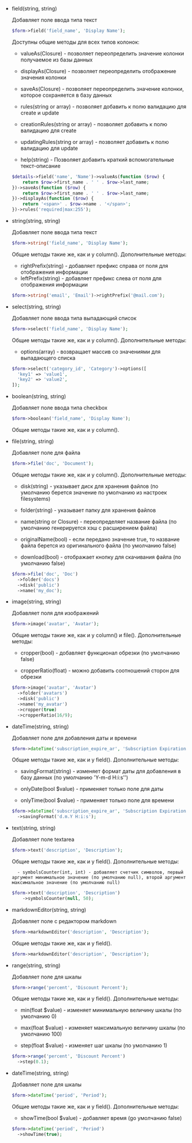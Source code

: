 - field(string, string)

    Добавляет поле ввода типа текст
    
    ```php
    $form->field('field_name', 'Display Name');
    ```
    
    Доступны общие методы для всех типов колонок:
    
    - valueAs(Closure) - позволяет переопределить значение колонки получаемое из базы данных
    
    - displayAs(Closure) - позволяет переопределить отображение значения колонки
    
    - saveAs(Closure) - позволяет переопределить значение колонки, которое сохраняется в базу данных
    
    - rules(string or array) - позволяет добавить к полю валидацию для create и update
    
    - creationRules(string or array) - позволяет добавить к полю валидацию для create
    
    - updatingRules(string or array) - позволяет добавить к полю валидацию для update
    
    - help(string) - Позволяет добавить краткий вспомогательные текст-описание
    
    ```php
    $details->field('name', 'Name')->valueAs(function ($row) {
        return $row->first_name . ' ' . $row->last_name;
    })->saveAs(function ($row) {
        return $row->first_name . ' ' . $row->last_name;
    })->displayAs(function ($row) {
        return '<span>' . $row->name . '</span>';
    })->rules('required|max:255');
    ```

- string(string, string)

    Добавляет поле ввода типа текст
    
    ```php
    $form->string('field_name', 'Display Name');
    ```
    Общие методы такие же, как и у column(). Дополнительные методы:
    
    - rightPrefix(string) - добавляет префикс справа от поля для отображения информации
    - leftPrefix(string) - добавляет префикс слева от поля для отображения информации
    
    ```php
    $form->string('email', 'Email')->rightPrefix('@mail.com');
    ```

- select(string, string)

    Добавляет поле ввода типа выпадающий список
    
    ```php
    $form->select('field_name', 'Display Name');
    ```
    Общие методы такие же, как и у column(). Дополнительные методы:
    
    - options(array) - возвращает массив со значениями для выпадающего списка
    
    ```php
    $form->select('category_id', 'Category')->options([
      'key1' => 'value1',
      'key2' => 'value2',
    ]);
    ```
  
- boolean(string, string)

    Добавляет поле ввода типа checkbox
    
    ```php
    $form->boolean('field_name', 'Display Name');
    ```
    Общие методы такие же, как и у column().

- file(string, string)

    Добавляет поле для файла
    
    ```php
    $form->file('doc', 'Document');
    ```
    Общие методы такие же, как и у column(). Дополнительные методы:
    
    - disk(string) - указывает диск для хранения файлов (по умолчанию берется значение по умолчанию из настроек filesystems)
    
    - folder(string) - указывает папку для хранения файлов
    
    - name(string or Closure) - переопределяет название файла (по умолчанию генерируется хэш с расширением файла)
    
    - originalName(bool) - если передано значение true, то название файла берется из оригинального файла (по умолчанию false)
    
    - download(bool) - отображает кнопку для скачивания файла (по умолчанию false)
    
    ```php
    $form->file('doc', 'Doc')
      ->folder('docs')
      ->disk('public')
      ->name('my_doc');
    ```

- image(string, string)
    
    Добавляет поля для изображений
    ```php
    $form->image('avatar', 'Avatar');
    ```
    
    Общие методы такие же, как и у column() и file(). Дополнительные методы:
    
    - cropper(bool) - добавляет функционал обрезки (по умолчанию false)
    
    - cropperRatio(float) - можно добавить соотношений сторон для обрезки
    
    ```php
    $form->image('avatar', 'Avatar')
      ->folder('avatars')
      ->disk('public')
      ->name('my_avatar')
      ->cropper(true)
      ->cropperRatio(16/9);
    ```

- dateTime(string, string)
    
    Добавляет поле для добавления даты и времени
    ```php
    $form->dateTime('subscription_expire_ar', 'Subscription Expiration Date');
    ```
    
    Общие методы такие же, как и у field().
    Дополнительные методы:
    
    - savingFormat(string) - изменяет формат даты для добавления в базу данных (по умолчанию 'Y-m-d H:i:s'')
    
    - onlyDate(bool $value) - применяет только поле для даты
    
    - onlyTime(bool $value) - применяет только поле для времени
    
    ```php
    $form->dateTime('subscription_expire_ar', 'Subscription Expiration Date')
      ->savingFormat('d.m.Y H:i:s');
    ```

- text(string, string)
    
    Добавляет поле textarea
    ```php
    $form->text('description', 'Description');
    ```
    
    Общие методы такие же, как и у field().
    Дополнительные методы:
        
        - symbolsCounter(int, int) - добавляет счетчик символов, первый аргумент минимальное значение (по умолчанию null), второй аргумент максимальное значение (по умолчанию null)
    
    ```php
    $form->text('description', 'Description')
        ->symbolsCounter(null, 50);
    ```

- markdownEditor(string, string)
    
    Добавляет поле с редактором markdown
    ```php
    $form->markdownEditor('description', 'Description');
    ```
    
    Общие методы такие же, как и у field().
    
    ```php
    $form->markdownEditor('description', 'Description');
    ```

- range(string, string)
    
    Добавляет поле для шкалы
    ```php
    $form->range('percent', 'Discount Percent');
    ```
    
    Общие методы такие же, как и у field().
    Дополнительные методы:
    
    - min(float $value) - изменяет минимальную величину шкалы (по умолчанию 0)
    
    - max(float $value) - изменяет максимальную величину шкалы (по умолчанию 100)
    
    - step(float $value) - изменяет шаг шкалы (по умолчанию 1)
    
    ```php
    $form->range('percent', 'Discount Percent')
      ->step(0.1);
  
- dateTime(string, string)
    
    Добавляет поле для шкалы
    ```php
    $form->dateTime('period', 'Period');
    ```
    
    Общие методы такие же, как и у field().
    Дополнительные методы:
    
    - showTime(bool $value) - добавляет время (gо умолчанию false)

    ```php
    $form->dateTime('period', 'Period')
      ->showTime(true);
